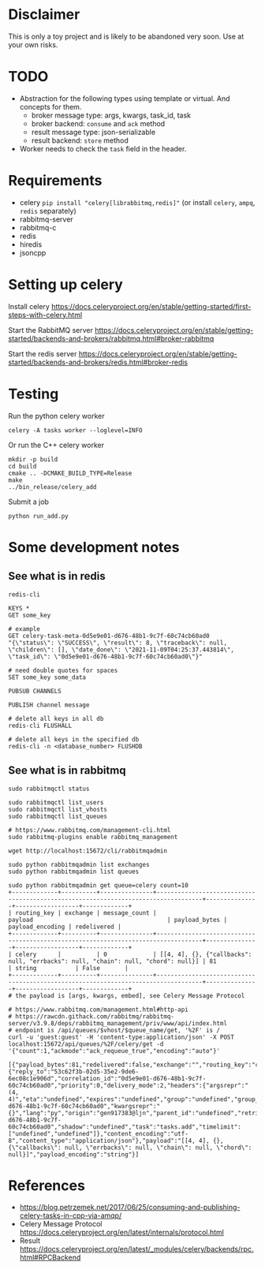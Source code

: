 # Disclaimer
This is only a toy project and is likely to be abandoned very soon. Use at your own risks.

# TODO
- Abstraction for the following types using template or virtual. And concepts for them.
    + broker message type: args, kwargs, task_id, task
    + broker backend: `consume` and `ack` method
    + result message type: json-serializable
    + result backend: `store` method
- Worker needs to check the `task` field in the header.

# Requirements
- celery `pip install "celery[librabbitmq,redis]"` (or install `celery`, `ampq`, `redis` separately)
- rabbitmq-server
- rabbitmq-c
- redis
- hiredis
- jsoncpp

# Setting up celery
Install celery
https://docs.celeryproject.org/en/stable/getting-started/first-steps-with-celery.html

Start the RabbitMQ server
https://docs.celeryproject.org/en/stable/getting-started/backends-and-brokers/rabbitmq.html#broker-rabbitmq

Start the redis server
https://docs.celeryproject.org/en/stable/getting-started/backends-and-brokers/redis.html#broker-redis

# Testing
Run the python celery worker

```
celery -A tasks worker --loglevel=INFO
```

Or run the C++ celery worker

```
mkdir -p build
cd build
cmake .. -DCMAKE_BUILD_TYPE=Release
make
../bin_release/celery_add
```

Submit a job

```
python run_add.py
```

# Some development notes
## See what is in redis
```
redis-cli

KEYS *
GET some_key

# example
GET celery-task-meta-0d5e9e01-d676-48b1-9c7f-60c74cb60ad0
"{\"status\": \"SUCCESS\", \"result\": 8, \"traceback\": null, \"children\": [], \"date_done\": \"2021-11-09T04:25:37.443814\", \"task_id\": \"0d5e9e01-d676-48b1-9c7f-60c74cb60ad0\"}"

# need double quotes for spaces
SET some_key some_data

PUBSUB CHANNELS

PUBLISH channel message

# delete all keys in all db
redis-cli FLUSHALL

# delete all keys in the specified db
redis-cli -n <database_number> FLUSHDB
```

## See what is in rabbitmq
```
sudo rabbitmqctl status

sudo rabbitmqctl list_users
sudo rabbitmqctl list_vhosts
sudo rabbitmqctl list_queues
```

```
# https://www.rabbitmq.com/management-cli.html
sudo rabbitmq-plugins enable rabbitmq_management

wget http://localhost:15672/cli/rabbitmqadmin

sudo python rabbitmqadmin list exchanges
sudo python rabbitmqadmin list queues

sudo python rabbitmqadmin get queue=celery count=10
+-------------+----------+---------------+-----------------------------------------------------------------------------------+---------------+------------------+-------------+
| routing_key | exchange | message_count |                                      payload                                      | payload_bytes | payload_encoding | redelivered |
+-------------+----------+---------------+-----------------------------------------------------------------------------------+---------------+------------------+-------------+
| celery      |          | 0             | [[4, 4], {}, {"callbacks": null, "errbacks": null, "chain": null, "chord": null}] | 81            | string           | False       |
+-------------+----------+---------------+-----------------------------------------------------------------------------------+---------------+------------------+-------------+
# the payload is [args, kwargs, embed], see Celery Message Protocol

# https://www.rabbitmq.com/management.html#http-api
# https://rawcdn.githack.com/rabbitmq/rabbitmq-server/v3.9.8/deps/rabbitmq_management/priv/www/api/index.html
# endpoint is /api/queues/$vhost/$queue_name/get, '%2F' is /
curl -u 'guest:guest' -H 'content-type:application/json' -X POST localhost:15672/api/queues/%2F/celery/get -d '{"count":1,"ackmode":"ack_requeue_true","encoding":"auto"}'

[{"payload_bytes":81,"redelivered":false,"exchange":"","routing_key":"celery","message_count":0,"properties":{"reply_to":"53c62f3b-02d5-35e2-9de6-6ec08c1e906d","correlation_id":"0d5e9e01-d676-48b1-9c7f-60c74cb60ad0","priority":0,"delivery_mode":2,"headers":{"argsrepr":"(4, 4)","eta":"undefined","expires":"undefined","group":"undefined","group_index":"undefined","id":"0d5e9e01-d676-48b1-9c7f-60c74cb60ad0","kwargsrepr":"{}","lang":"py","origin":"gen917383@ljn","parent_id":"undefined","retries":0,"root_id":"0d5e9e01-d676-48b1-9c7f-60c74cb60ad0","shadow":"undefined","task":"tasks.add","timelimit":["undefined","undefined"]},"content_encoding":"utf-8","content_type":"application/json"},"payload":"[[4, 4], {}, {\"callbacks\": null, \"errbacks\": null, \"chain\": null, \"chord\": null}]","payload_encoding":"string"}]

```

# References
- https://blog.petrzemek.net/2017/06/25/consuming-and-publishing-celery-tasks-in-cpp-via-amqp/
- Celery Message Protocol https://docs.celeryproject.org/en/latest/internals/protocol.html
- Result https://docs.celeryproject.org/en/latest/_modules/celery/backends/rpc.html#RPCBackend
